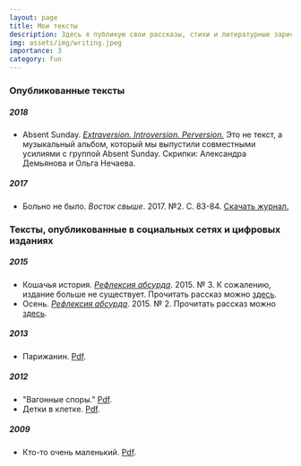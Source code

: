 ```yaml
---
layout: page
title: Мои тексты
description: Здесь я публикую свои рассказы, стихи и литературные зарисовки  
img: assets/img/writing.jpeg
importance: 3
category: fun
---
```


### Опубликованные тексты

##### 2018
- Absent Sunday. [_Extraversion. Introversion. Perversion._](https://open.spotify.com/album/5cDEbCifPstSvrWkjc4KeC) Это не текст, а музыкальный альбом, который мы выпустили совместными усилиями с группой Absent Sunday. Скрипки: Александра Демьянова и Ольга Нечаева.

##### 2017
- Больно не было. *Восток свыше*. 2017. №2. С. 83-84. [Скачать журнал.](https://olyanechaeva.github.io/assets/pdf/Vostok43.pdf)

### Тексты, опубликованные в социальных сетях и цифровых изданиях

##### 2015
- Кошачья история. *[Рефлексия абсурда](https://www.facebook.com/refleksiya/)*. 2015. № 3. К сожалению, издание больше не существует. Прочитать рассказ можно [здесь](olyanechaeva.github.io/assets/pdf/koshachia_istoriia.pdf).
- Осень. *[Рефлексия абсурда](https://www.facebook.com/refleksiya/)*. 2015. № 2. Прочитать рассказ можно [здесь](olyanechaeva.github.io/assets/pdf/osen.pdf).

##### 2013
- Парижанин. [Pdf](olyanechaeva.github.io/assets/pdf/parizhanin.pdf).

##### 2012
- "Вагонные споры." [Pdf](olyanechaeva.github.io/assets/pdf/vagonnye_spory.pdf).
- Детки в клетке. [Pdf](olyanechaeva.github.io/assets/pdf/detki_v_kletke.pdf).

##### 2009
- Кто-то очень маленький. [Pdf](olyanechaeva.github.io/assets/pdf/kto-to.pdf).
